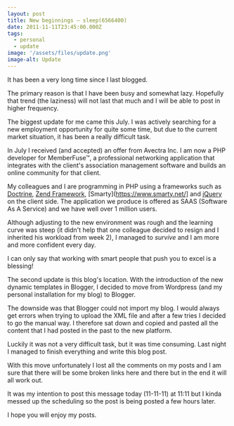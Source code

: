 ```yaml
---
layout: post
title: New beginnings – sleep(6566400)
date: 2011-11-11T23:45:00.000Z
tags:
  - personal
  - update
image: '/assets/files/update.png'
image-alt: Update
---
```

It has been a very long time since I last blogged.

The primary reason is that I have been busy and somewhat lazy. Hopefully that trend (the laziness) will not last that much and I will be able to post in higher frequency.

The biggest update for me came this July. I was actively searching for a new employment opportunity for quite some time, but due to the current market situation, it has been a really difficult task.

In July I received (and accepted) an offer from Avectra Inc. I am now a PHP developer for MemberFuse&trade;, a professional networking application that integrates with the client's association management software and builds an online community for that client.

My colleagues and I are programming in PHP using a frameworks such as [Doctrine](https://www.doctrine-project.org/), [Zend Framework](https://framework.zend.com/), [Smarty](https://www.smarty.net/] and [jQuery](https://jquery.com/) on the client side. The application we produce is offered as SAAS (Software As A Service) and we have well over 1 million users.

Although adjusting to the new environment was rough and the learning curve was steep (it didn't help that one colleague decided to resign and I inherited his workload from week 2), I managed to *survive* and I am more and more confident every day.

I can only say that working with smart people that push you to excel is a blessing!

The second update is this blog's location. With the introduction of the new dynamic templates in Blogger, I decided to move from Wordpress (and my personal installation for my blog) to Blogger.

The downside was that Blogger could not import my blog. I would always get errors when trying to upload the XML file and after a few tries I decided to go the manual way. I therefore sat down and copied and pasted all the content that I had posted in the past to the new platform.

Luckily it was not a very difficult task, but it was time consuming. Last night I managed to finish everything and write this blog post.

With this move unfortunately I lost all the comments on my posts and I am sure that there will be some broken links here and there but in the end it will all work out.

It was my intention to post this message today (11-11-11) at 11:11 but I kinda messed up the scheduling so the post is being posted a few hours later.

I hope you will enjoy my posts.
